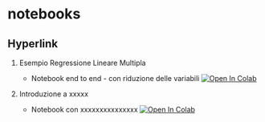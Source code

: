 # notebooks

## Hyperlink 

1. Esempio Regressione Lineare Multipla
    * Notebook end to end - con riduzione delle variabili [![Open In Colab](https://colab.research.google.com/assets/colab-badge.svg)](https://colab.research.google.com/github/ilonarotaru/notebooks/blob/master/regressione_multipla.ipynb)

2. Introduzione a xxxxx
    * Notebook con xxxxxxxxxxxxxxx [![Open In Colab](https://colab.research.google.com/assets/colab-badge.svg)](https://colab.research.google.com/github/ilonarotaru/notebooks/blob/master/regressione_multipla.ipynb)
